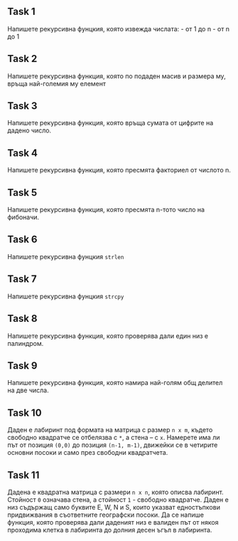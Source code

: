 ## Task 1
Напишете рекурсивна фунцкия, която извежда числата:
    - от 1 до n 
    - от n до 1
## Task 2
Напишете рекурсивна функция, която по подаден масив и размера му, връща най-големия му елемент

## Task 3
Напишете рекурсивна функция, която връща сумата от цифрите на дадено число. 

## Task 4
Напишете рекурсивна функция, която пресмята факториел от числотo n.

## Task 5
Напишете рекурсивна функция, която пресмята n-тото число на фибоначи.

## Task 6
Напишете рекурсивна фунцкия `strlen`

## Task 7
Напишете рекурсивна фунцкия `strcpy`

## Task 8
Напишете рекурсивна функция, която проверява дали един низ е палиндром. 

## Task 9
Напишете рекурсивна функция, която намира най-голям общ делител на две числа.

## Task 10
Даден е лабиринт под формата на матрица с размер `n x m`, където свободно квадратче се отбелязва с `*`, а стена – с `х`. Намерете има ли път от позиция `(0,0)` до позиция `(n-1, m-1)`, движейки се в четирите основни посоки и само през свободни квадратчета.

## Task 11
Дадена е квадратна матрица с размери `n x n`, която описва лабиринт. Стойност `0` означава стена, а стойност `1` - свободно квадратче. Даден е низ съдържащ само буквите E, W, N и S, които указват едностъпкови придвижвания в съответните географски посоки. Да се напише функция, която проверява дали даденият низ е валиден път от някоя проходима клетка в лабиринта до долния десен ъгъл в лабиринта.